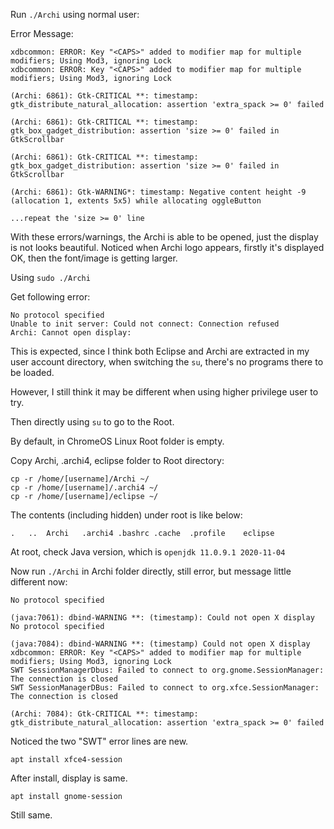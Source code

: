 Run `./Archi` using normal user:

Error Message:

```
xdbcommon: ERROR: Key "<CAPS>" added to modifier map for multiple modifiers; Using Mod3, ignoring Lock
xdbcommon: ERROR: Key "<CAPS>" added to modifier map for multiple modifiers; Using Mod3, ignoring Lock

(Archi: 6861): Gtk-CRITICAL **: timestamp: gtk_distribute_natural_allocation: assertion 'extra_spack >= 0' failed

(Archi: 6861): Gtk-CRITICAL **: timestamp: gtk_box_gadget_distribution: assertion 'size >= 0' failed in GtkScrollbar

(Archi: 6861): Gtk-CRITICAL **: timestamp: gtk_box_gadget_distribution: assertion 'size >= 0' failed in GtkScrollbar

(Archi: 6861): Gtk-WARNING*: timestamp: Negative content height -9 (allocation 1, extents 5x5) while allocating oggleButton

...repeat the 'size >= 0' line
```

With these errors/warnings, the Archi is able to be opened, just the display is not looks beautiful. Noticed when Archi logo appears, firstly it's displayed OK, then the font/image is getting larger.

Using `sudo ./Archi`

Get following error:

```
No protocol specified
Unable to init server: Could not connect: Connection refused
Archi: Cannot open display:
```

This is expected, since I think both Eclipse and Archi are extracted in my user account directory, when switching the `su`, there's no programs there to be loaded.

However, I still think it may be different when using higher privilege user to try.

Then directly using `su` to go to the Root.

By default, in ChromeOS Linux Root folder is empty.

Copy Archi, .archi4, eclipse folder to Root directory:

```
cp -r /home/[username]/Archi ~/
cp -r /home/[username]/.archi4 ~/
cp -r /home/[username]/eclipse ~/
```

The contents (including hidden) under root is like below:

```
.   ..  Archi   .archi4 .bashrc .cache  .profile    eclipse
```

At root, check Java version, which is `openjdk 11.0.9.1 2020-11-04`

Now run `./Archi` in Archi folder directly, still error, but message little different now:

```
No protocol specified

(java:7061): dbind-WARNING **: (timestamp): Could not open X display
No protocol specified

(java:7084): dbind-WARNING **: (timestamp) Could not open X display
xdbcommon: ERROR: Key "<CAPS>" added to modifier map for multiple modifiers; Using Mod3, ignoring Lock
SWT SessionManagerDbus: Failed to connect to org.gnome.SessionManager: The connection is closed
SWT SessionManagerDBus: Failed to connect to org.xfce.SessionManager: The connection is closed

(Archi: 7084): Gtk-CRITICAL **: timestamp: gtk_distribute_natural_allocation: assertion 'extra_spack >= 0' failed
```

Noticed the two "SWT" error lines are new.

`apt install xfce4-session`

After install, display is same.

```
apt install gnome-session
```

Still same.

